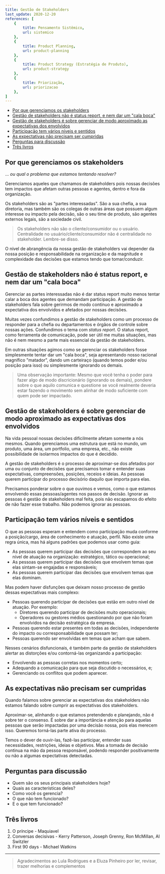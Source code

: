 ```yaml
---
title: Gestão de Stakeholders
last_update: 2020-12-20
references: [
    {
        title: Pensamento Sistêmico,
        url: sistemico
    },
    {
        title: Product Planning,
        url: product-planning
    },
    {
        title: Product Strategy (Estratégia de Produto),
        url: product-strategy
    },
    {
        title: Priorização,
        url: priorizacao
    },
]
---
```


- [Por que gerenciamos os stakeholders](#por-que-gerenciamos-os-stakeholders)
- [Gestão de stakeholders não é status report, e nem dar um "cala boca"](#gestão-de-stakeholders-não-é-status-report-e-nem-dar-um-cala-boca)
- [Gestão de stakeholders é sobre gerenciar de modo aproximado as expectativas dos envolvidos](#gestão-de-stakeholders-é-sobre-gerenciar-de-modo-aproximado-as-expectativas-dos-envolvidos)
- [Participação tem vários níveis e sentidos](#participação-tem-vários-níveis-e-sentidos)
- [As expectativas não precisam ser cumpridas](#as-expectativas-não-precisam-ser-cumpridas)
- [Perguntas para discussão](#perguntas-para-discussão)
- [Três livros](#três-livros)

## Por que gerenciamos os stakeholders

... _ou qual o problema que estamos tentando resolver?_

Gerenciamos aqueles que chamamos de stakeholders pois nossas decisões tem impactos que afetam outras pessoas e agentes, dentro e fora da organização.

Os stakeholders são as "partes interessadas". São a sua chefia, a sua diretoria, mas também são os colegas de outras áreas que possuem algum interesse ou impacto pela decisão, são o seu time de produto, são agentes externos legais, são a sociedade civil.

> Os stakeholders não são o cliente/consumidor ou o usuário. Centralidade no usuário/cliente/consumidor não é centralidade no stakeholder. Lembre-se disso.

O nível de abrangência da nossa gestão de stakeholders vai depender da nossa posição e responsabilidade na organização e da magnitude e complexidade das decisões que estamos tendo que tomar/conduzir.

## Gestão de stakeholders não é status report, e nem dar um "cala boca"

Gerenciar as partes interessadas não é dar status report muito menos tentar calar a boca dos agentes que demandam participação. A gestão de stakeholders fala sobre gerirmos de modo contínuo e aproximado a expectativa dos envolvidos e afetados por nossas decisões.

Muitas vezes confundimos a gestão de stakeholders como um processo de responder para a chefia ou departamentos e órgãos de controle sobre nossas ações. Confundimos o tema com _status report_. O status report, como ferramenta de comunicação, pode ser útil me muitas situações, mas não é nem mesmo a parte mais essencial da gestão de stakeholders.

Em outras situações agimos como se gerenciar os stakeholders fosse simplesmente tentar dar um "cala boca", seja apresentando nosso racional magnífico "matador", dando um carteiraço (quando temos poder e/ou posição para isso) ou simplesmente ignorando os demais.

> Uma observação importante: Mesmo que você tenha o poder para fazer algo de modo discricionário (ignorando os demais), pondere sobre o que aquilo comunica e questione se você realmente deveria estar fazendo o movimento sem alinhar de modo suficiente com quem pode ser impactado.

## Gestão de stakeholders é sobre gerenciar de modo aproximado as expectativas dos envolvidos

Na vida pessoal nossas decisões dificilmente afetam somente a nós mesmos. Quando gerenciamos uma estrutura que está no mundo, um produto, uma área, um portfolio, uma empresa, etc., não existe possibilidade de isolarmos impactos do que é decidido.

A gestão de stakeholders é o processo de aproximar-se dos afetados por uma ou conjunto de decisões que precisamos tomar e entender suas expectativas, compreensões, posições, receios e ideias. As pessoas querem participar do processo decisório daquilo que importa para elas.

Precisamos ponderar sobre o que ouvimos e vemos, como o que estamos envolvendo essas pessoas/agentes nos passos de decisão. Ignorar as pessoas é gestão de stakeholders mal feita, pois não escapamos do efeito de não fazer esse trabalho. Não podemos ignorar as pessoas.

## Participação tem vários níveis e sentidos

O que as pessoas esperam e entendem como participação muda conforme a posição/cargo, área de conhecimento e atuação, perfil. Não existe uma regra única, mas há alguns padrões que podemos usar como guia:

- As pessoas querem participar das decisões que correspondem ao seu nível de atuação na organização: estratégico, tático ou operacional;
- As pessoas querem participar das decisões que envolvem temas que elas sintam-se engajadas e responsáveis;
- As pessoas querem participar das decisões que envolvem temas que elas dominam.

Mas podem haver disfunções que deixam nosso processo de gestão dessas expectativas mais complexo:

- Pessoas querendo participar de decisões que estão em outro nível de atuação. Por exemplo:
  - Diretores querendo participar de decisões muito operacionais;
  - Operadores ou gestores médios questionando por que não foram envolvidos na decisão estratégica da empresa.
- Pessoas querendo estar presentes em todas as decisões, independente do impacto ou corresponsabilidade que possam ter;
- Pessoas querendo ser envolvidas em temas que acham que sabem.

Nesses cenários disfuncionais, é também parte da gestão de stakeholders alertar as distorções e/ou contorná-las organizando a participação: 

- Envolvendo as pessoas corretas nos momentos certo;
- Adequando a comunicação para que seja discutido o necessários, e;
- Gerenciando os conflitos que podem aparecer.

## As expectativas não precisam ser cumpridas

Quando falamos sobre gerenciar as expectativas dos stakeholders não estamos falando sobre cumprir as expectativas dos stakeholders.

Aproximar-se, alinhando o que estamos pretendendo e planejando, não é sobre ter o consenso. É sobre dar a importância e atenção para aquelas pessoas que serão impactadas por uma decisão nossa, pois elas merecem isso. Queremos torná-las parte ativa do processo.

Temos o dever de ouvir-las, fazê-las participar, entender suas necessidades, restrições, ideias e objetivos. Mas a tomada de decisão continua na mão da pessoa responsável, podendo responder positivamente ou não a algumas expectativas detectadas.

## Perguntas para discussão

- Quem são os seus principais stakeholders hoje?
- Quais as características deles?
- Como você os gerencia?
- O que não tem funcionado?
- E o que tem funcionado?

## Três livros

1. O príncipe - Maquiavel
2. Conversas decisivas - Kerry Patterson, Joseph Grenny, Ron McMillan, Al Switzler
3. First 90 days - Michael Watkins

---

> Agradecimentos ao Lula Rodrigues e a Eluza Pinheiro por ler, revisar, trazer melhorias e complementos
